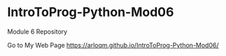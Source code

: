 # IntroToProg-Python-Mod06
Module 6 Repository

Go to My Web Page
https://arloqm.github.io/IntroToProg-Python-Mod06/ 
